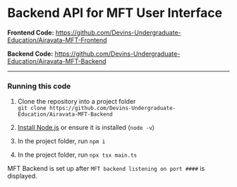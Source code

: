# Backend API for MFT User Interface

**Frontend Code:** https://github.com/Devins-Undergraduate-Education/Airavata-MFT-Frontend

**Backend Code:** https://github.com/Devins-Undergraduate-Education/Airavata-MFT-Backend

--- 

### Running this code
1. Clone the repository into a project folder<br>
`git clone https://github.com/Devins-Undergraduate-Education/Airavata-MFT-Backend`

2. [Install Node.js](https://nodejs.org/en) or ensure it is installed (`node -v`)
   
3. In the project folder, run `npm i`
4. In the project folder, run `npx tsx main.ts`

MFT Backend is set up after `MFT backend listening on port ####` is displayed.
